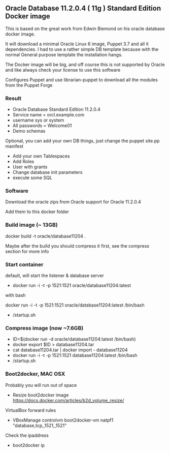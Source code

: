 ## Oracle Database 11.2.0.4 ( 11g ) Standard Edition Docker image

This is based on the great work from Edwin Biemond on his oracle database docker image.

It will download a minimal Oracle Linux 6 image, Puppet 3.7 and all it dependencies. I had to use a rather simple DB template because with the normal General purpose template the installation hangs.

The Docker image will be big, and off course this is not supported by Oracle and like always check your license to use this software

Configures Puppet and use librarian-puppet to download all the modules from the Puppet Forge

### Result
- Oracle Database Standard Edition 11.2.0.4
- Service name = orcl.example.com
- username sys or system
- All passwords = Welcome01
- Demo schemas

Optional, you can add your own DB things, just change the puppet site.pp manifest
- Add your own Tablespaces
- Add Roles
- User with grants
- Change database init parameters
- execute some SQL

### Software
Download the oracle zips from Oracle support for Oracle 11.2.0.4

Add them to this docker folder

### Build image (~ 13GB)
docker build -t oracle/database11204 .

Maybe after the build you should compress it first, see the compress section for more info

### Start container
default, will start the listener & database server
- docker run -i -t -p 1521:1521 oracle/database11204:latest

with bash

docker run -i -t -p 1521:1521 oracle/database11204:latest /bin/bash
- /startup.sh

### Compress image (now ~7.6GB)
- ID=$(docker run -d oracle/database11204:latest /bin/bash)
- docker export $ID > database11204.tar
- cat database11204.tar | docker import - database11204
- docker run -i -t -p 1521:1521 database11204:latest /bin/bash
- /startup.sh

### Boot2docker, MAC OSX
Probably you will run out of space
- Resize boot2docker image https://docs.docker.com/articles/b2d_volume_resize/

VirtualBox forward rules
- VBoxManage controlvm boot2docker-vm natpf1 "database,tcp,,1521,,1521"

Check the ipaddress
- boot2docker ip